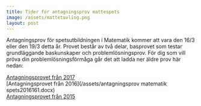 ```yaml
---
title: Tider för antagningsprov mattespets
image: /assets/mattetavling.png
layout: post
---
```


Antagningsprov för spetsutbildningen i Matematik kommer att vara den 16/3 eller den 19/3 detta år. Provet består av två delar, basprovet som testar grundläggande baskunskaper och problemlösningsprov. 
För dig som vill pröva din problemlösningsförmåga går det att ladda ner äldre prov här nedan:

[Antagningsprovet från 2017](/assets/masint171.docx)
<br>
[Antagningsprovet från 2016](/assets/antagningsprov matematik spets2016161.docx)
<br>
[Antagningsprovet från 2015](/assets/masint151.docx)
